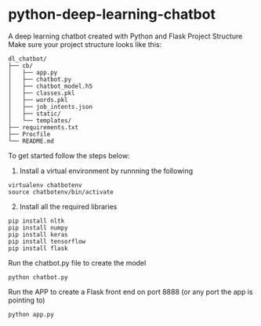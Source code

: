 # python-deep-learning-chatbot
A deep learning chatbot created with Python and Flask
Project Structure Make sure your project structure looks like this:
```
dl_chatbot/
├── cb/
│   ├── app.py
│   ├── chatbot.py
│   ├── chatbot_model.h5
│   ├── classes.pkl
│   ├── words.pkl
│   ├── job_intents.json
│   ├── static/
│   └── templates/
├── requirements.txt
├── Procfile
└── README.md
```

To get started follow the steps below:

1. Install a virtual environment by runnning the following
```
virtualenv chatbotenv
source chatbotenv/bin/activate
```

2. Install all the required libraries 
```
pip install nltk
pip install numpy
pip install keras
pip install tensorflow
pip install flask
```

Run the chatbot.py file to create the model
```
python chatbot.py
```

Run the APP to create a Flask front end on port 8888 (or any port the app is pointing to)
```
python app.py
```

